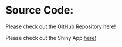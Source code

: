# Source Code:

Please check out the GitHub Repository [here!](https://github.com/MachineLeaningMD/Data_Viz_Project--HealthCare_Cost)

Please check out the Shiny App [here!](https://algrain.shinyapps.io/HCcost/)
